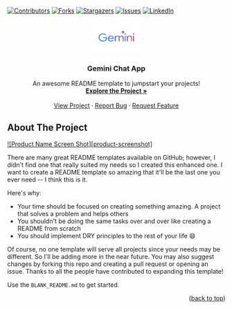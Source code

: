 
<a id="readme-top"></a>

[![Contributors][contributors-shield]][contributors-url]
[![Forks][forks-shield]][forks-url]
[![Stargazers][stars-shield]][stars-url]
[![Issues][issues-shield]][issues-url]
[![LinkedIn][linkedin-shield]][linkedin-url]

<div align="center">
  <a href="https://github.com/PhamLeBaDuong/Gemini_Chat_App">
    <img src="images/geminilogo" alt="Logo" width="110" height="75">
  </a>

  <h3 align="center">Gemini Chat App</h3>

  <p align="center">
    An awesome README template to jumpstart your projects!
    <br />
    <a href="https://github.com/PhamLeBaDuong/Gemini_Chat_App"><strong>Explore the Project »</strong></a>
    <br />
    <br />
    <a href="https://github.com/PhamLeBaDuong/Gemini_Chat_App">View Project</a>
    ·
    <a href="https://github.com/PhamLeBaDuong/Gemini_Chat_App/issues/new?labels=bug&template=bug-report---.md">Report Bug</a>
    ·
    <a href="https://github.com/PhamLeBaDuong/Gemini_Chat_App/issues/new?labels=enhancement&template=feature-request---.md">Request Feature</a>
  </p>
</div>

## About The Project

[![Product Name Screen Shot][product-screenshot]](https://example.com)

There are many great README templates available on GitHub; however, I didn't find one that really suited my needs so I created this enhanced one. I want to create a README template so amazing that it'll be the last one you ever need -- I think this is it.

Here's why:
* Your time should be focused on creating something amazing. A project that solves a problem and helps others
* You shouldn't be doing the same tasks over and over like creating a README from scratch
* You should implement DRY principles to the rest of your life :smile:

Of course, no one template will serve all projects since your needs may be different. So I'll be adding more in the near future. You may also suggest changes by forking this repo and creating a pull request or opening an issue. Thanks to all the people have contributed to expanding this template!

Use the `BLANK_README.md` to get started.

<p align="right">(<a href="#readme-top">back to top</a>)</p>

[contributors-shield]: https://img.shields.io/github/contributors/PhamLeBaDuong/Gemini_Chat_App.svg?style=for-the-badge
[contributors-url]: https://github.com/PhamLeBaDuong/Gemini_Chat_App/graphs/contributors
[forks-shield]: https://img.shields.io/github/forks/PhamLeBaDuong/Gemini_Chat_App.svg?style=for-the-badge
[forks-url]: https://github.com/PhamLeBaDuong/Gemini_Chat_App/network/members
[stars-shield]: https://img.shields.io/github/stars/PhamLeBaDuong/Gemini_Chat_App.svg?style=for-the-badge
[stars-url]: https://github.com/PhamLeBaDuong/Gemini_Chat_App/stargazers
[issues-shield]: https://img.shields.io/github/issues/PhamLeBaDuong/Gemini_Chat_App.svg?style=for-the-badge
[issues-url]: https://github.com/PhamLeBaDuong/Gemini_Chat_App/issues
[linkedin-shield]: https://img.shields.io/badge/-LinkedIn-black.svg?style=for-the-badge&logo=linkedin&colorB=555
[linkedin-url]: https://www.linkedin.com/in/ba-duong-pham-le-511164170/
